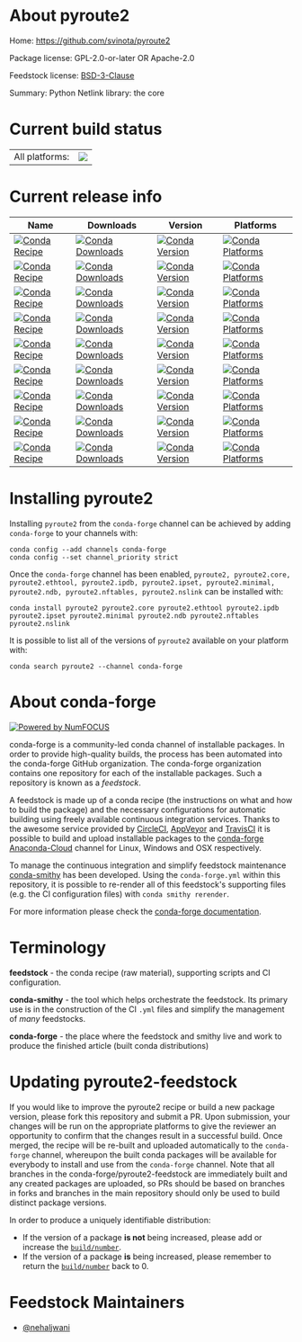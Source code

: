 About pyroute2
==============

Home: https://github.com/svinota/pyroute2

Package license: GPL-2.0-or-later OR Apache-2.0

Feedstock license: [BSD-3-Clause](https://github.com/conda-forge/pyroute2-feedstock/blob/master/LICENSE.txt)

Summary: Python Netlink library: the core

Current build status
====================


<table><tr><td>All platforms:</td>
    <td>
      <a href="https://dev.azure.com/conda-forge/feedstock-builds/_build/latest?definitionId=14080&branchName=master">
        <img src="https://dev.azure.com/conda-forge/feedstock-builds/_apis/build/status/pyroute2-feedstock?branchName=master">
      </a>
    </td>
  </tr>
</table>

Current release info
====================

| Name | Downloads | Version | Platforms |
| --- | --- | --- | --- |
| [![Conda Recipe](https://img.shields.io/badge/recipe-pyroute2-green.svg)](https://anaconda.org/conda-forge/pyroute2) | [![Conda Downloads](https://img.shields.io/conda/dn/conda-forge/pyroute2.svg)](https://anaconda.org/conda-forge/pyroute2) | [![Conda Version](https://img.shields.io/conda/vn/conda-forge/pyroute2.svg)](https://anaconda.org/conda-forge/pyroute2) | [![Conda Platforms](https://img.shields.io/conda/pn/conda-forge/pyroute2.svg)](https://anaconda.org/conda-forge/pyroute2) |
| [![Conda Recipe](https://img.shields.io/badge/recipe-pyroute2.core-green.svg)](https://anaconda.org/conda-forge/pyroute2.core) | [![Conda Downloads](https://img.shields.io/conda/dn/conda-forge/pyroute2.core.svg)](https://anaconda.org/conda-forge/pyroute2.core) | [![Conda Version](https://img.shields.io/conda/vn/conda-forge/pyroute2.core.svg)](https://anaconda.org/conda-forge/pyroute2.core) | [![Conda Platforms](https://img.shields.io/conda/pn/conda-forge/pyroute2.core.svg)](https://anaconda.org/conda-forge/pyroute2.core) |
| [![Conda Recipe](https://img.shields.io/badge/recipe-pyroute2.ethtool-green.svg)](https://anaconda.org/conda-forge/pyroute2.ethtool) | [![Conda Downloads](https://img.shields.io/conda/dn/conda-forge/pyroute2.ethtool.svg)](https://anaconda.org/conda-forge/pyroute2.ethtool) | [![Conda Version](https://img.shields.io/conda/vn/conda-forge/pyroute2.ethtool.svg)](https://anaconda.org/conda-forge/pyroute2.ethtool) | [![Conda Platforms](https://img.shields.io/conda/pn/conda-forge/pyroute2.ethtool.svg)](https://anaconda.org/conda-forge/pyroute2.ethtool) |
| [![Conda Recipe](https://img.shields.io/badge/recipe-pyroute2.ipdb-green.svg)](https://anaconda.org/conda-forge/pyroute2.ipdb) | [![Conda Downloads](https://img.shields.io/conda/dn/conda-forge/pyroute2.ipdb.svg)](https://anaconda.org/conda-forge/pyroute2.ipdb) | [![Conda Version](https://img.shields.io/conda/vn/conda-forge/pyroute2.ipdb.svg)](https://anaconda.org/conda-forge/pyroute2.ipdb) | [![Conda Platforms](https://img.shields.io/conda/pn/conda-forge/pyroute2.ipdb.svg)](https://anaconda.org/conda-forge/pyroute2.ipdb) |
| [![Conda Recipe](https://img.shields.io/badge/recipe-pyroute2.ipset-green.svg)](https://anaconda.org/conda-forge/pyroute2.ipset) | [![Conda Downloads](https://img.shields.io/conda/dn/conda-forge/pyroute2.ipset.svg)](https://anaconda.org/conda-forge/pyroute2.ipset) | [![Conda Version](https://img.shields.io/conda/vn/conda-forge/pyroute2.ipset.svg)](https://anaconda.org/conda-forge/pyroute2.ipset) | [![Conda Platforms](https://img.shields.io/conda/pn/conda-forge/pyroute2.ipset.svg)](https://anaconda.org/conda-forge/pyroute2.ipset) |
| [![Conda Recipe](https://img.shields.io/badge/recipe-pyroute2.minimal-green.svg)](https://anaconda.org/conda-forge/pyroute2.minimal) | [![Conda Downloads](https://img.shields.io/conda/dn/conda-forge/pyroute2.minimal.svg)](https://anaconda.org/conda-forge/pyroute2.minimal) | [![Conda Version](https://img.shields.io/conda/vn/conda-forge/pyroute2.minimal.svg)](https://anaconda.org/conda-forge/pyroute2.minimal) | [![Conda Platforms](https://img.shields.io/conda/pn/conda-forge/pyroute2.minimal.svg)](https://anaconda.org/conda-forge/pyroute2.minimal) |
| [![Conda Recipe](https://img.shields.io/badge/recipe-pyroute2.ndb-green.svg)](https://anaconda.org/conda-forge/pyroute2.ndb) | [![Conda Downloads](https://img.shields.io/conda/dn/conda-forge/pyroute2.ndb.svg)](https://anaconda.org/conda-forge/pyroute2.ndb) | [![Conda Version](https://img.shields.io/conda/vn/conda-forge/pyroute2.ndb.svg)](https://anaconda.org/conda-forge/pyroute2.ndb) | [![Conda Platforms](https://img.shields.io/conda/pn/conda-forge/pyroute2.ndb.svg)](https://anaconda.org/conda-forge/pyroute2.ndb) |
| [![Conda Recipe](https://img.shields.io/badge/recipe-pyroute2.nftables-green.svg)](https://anaconda.org/conda-forge/pyroute2.nftables) | [![Conda Downloads](https://img.shields.io/conda/dn/conda-forge/pyroute2.nftables.svg)](https://anaconda.org/conda-forge/pyroute2.nftables) | [![Conda Version](https://img.shields.io/conda/vn/conda-forge/pyroute2.nftables.svg)](https://anaconda.org/conda-forge/pyroute2.nftables) | [![Conda Platforms](https://img.shields.io/conda/pn/conda-forge/pyroute2.nftables.svg)](https://anaconda.org/conda-forge/pyroute2.nftables) |
| [![Conda Recipe](https://img.shields.io/badge/recipe-pyroute2.nslink-green.svg)](https://anaconda.org/conda-forge/pyroute2.nslink) | [![Conda Downloads](https://img.shields.io/conda/dn/conda-forge/pyroute2.nslink.svg)](https://anaconda.org/conda-forge/pyroute2.nslink) | [![Conda Version](https://img.shields.io/conda/vn/conda-forge/pyroute2.nslink.svg)](https://anaconda.org/conda-forge/pyroute2.nslink) | [![Conda Platforms](https://img.shields.io/conda/pn/conda-forge/pyroute2.nslink.svg)](https://anaconda.org/conda-forge/pyroute2.nslink) |

Installing pyroute2
===================

Installing `pyroute2` from the `conda-forge` channel can be achieved by adding `conda-forge` to your channels with:

```
conda config --add channels conda-forge
conda config --set channel_priority strict
```

Once the `conda-forge` channel has been enabled, `pyroute2, pyroute2.core, pyroute2.ethtool, pyroute2.ipdb, pyroute2.ipset, pyroute2.minimal, pyroute2.ndb, pyroute2.nftables, pyroute2.nslink` can be installed with:

```
conda install pyroute2 pyroute2.core pyroute2.ethtool pyroute2.ipdb pyroute2.ipset pyroute2.minimal pyroute2.ndb pyroute2.nftables pyroute2.nslink
```

It is possible to list all of the versions of `pyroute2` available on your platform with:

```
conda search pyroute2 --channel conda-forge
```


About conda-forge
=================

[![Powered by NumFOCUS](https://img.shields.io/badge/powered%20by-NumFOCUS-orange.svg?style=flat&colorA=E1523D&colorB=007D8A)](http://numfocus.org)

conda-forge is a community-led conda channel of installable packages.
In order to provide high-quality builds, the process has been automated into the
conda-forge GitHub organization. The conda-forge organization contains one repository
for each of the installable packages. Such a repository is known as a *feedstock*.

A feedstock is made up of a conda recipe (the instructions on what and how to build
the package) and the necessary configurations for automatic building using freely
available continuous integration services. Thanks to the awesome service provided by
[CircleCI](https://circleci.com/), [AppVeyor](https://www.appveyor.com/)
and [TravisCI](https://travis-ci.com/) it is possible to build and upload installable
packages to the [conda-forge](https://anaconda.org/conda-forge)
[Anaconda-Cloud](https://anaconda.org/) channel for Linux, Windows and OSX respectively.

To manage the continuous integration and simplify feedstock maintenance
[conda-smithy](https://github.com/conda-forge/conda-smithy) has been developed.
Using the ``conda-forge.yml`` within this repository, it is possible to re-render all of
this feedstock's supporting files (e.g. the CI configuration files) with ``conda smithy rerender``.

For more information please check the [conda-forge documentation](https://conda-forge.org/docs/).

Terminology
===========

**feedstock** - the conda recipe (raw material), supporting scripts and CI configuration.

**conda-smithy** - the tool which helps orchestrate the feedstock.
                   Its primary use is in the construction of the CI ``.yml`` files
                   and simplify the management of *many* feedstocks.

**conda-forge** - the place where the feedstock and smithy live and work to
                  produce the finished article (built conda distributions)


Updating pyroute2-feedstock
===========================

If you would like to improve the pyroute2 recipe or build a new
package version, please fork this repository and submit a PR. Upon submission,
your changes will be run on the appropriate platforms to give the reviewer an
opportunity to confirm that the changes result in a successful build. Once
merged, the recipe will be re-built and uploaded automatically to the
`conda-forge` channel, whereupon the built conda packages will be available for
everybody to install and use from the `conda-forge` channel.
Note that all branches in the conda-forge/pyroute2-feedstock are
immediately built and any created packages are uploaded, so PRs should be based
on branches in forks and branches in the main repository should only be used to
build distinct package versions.

In order to produce a uniquely identifiable distribution:
 * If the version of a package **is not** being increased, please add or increase
   the [``build/number``](https://docs.conda.io/projects/conda-build/en/latest/resources/define-metadata.html#build-number-and-string).
 * If the version of a package **is** being increased, please remember to return
   the [``build/number``](https://docs.conda.io/projects/conda-build/en/latest/resources/define-metadata.html#build-number-and-string)
   back to 0.

Feedstock Maintainers
=====================

* [@nehaljwani](https://github.com/nehaljwani/)

